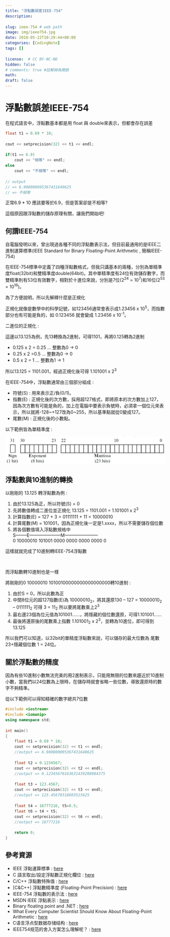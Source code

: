 ```yaml
---
title: "浮點數誤差IEEE-754"
description: 

slug: ieee-754 # web path
image: img/ieee754.jpg
date: 2018-05-22T10:29:44+08:00
categories: [CodingNote]
tags: []

license:  # CC BY-NC-ND
hidden: false
# comments: true #註解掉為開啟
math: 
draft: false
---
```


# 浮點數誤差IEEE-754

在程式語言中，浮點數基本都是用 float 與 double來表示，但都會存在誤差
```C++
float t1 = 0.69 * 10;
	
cout << setprecision(32) << t1 << endl;

if(t1 == 6.9)
    cout << "相等" << endl;
else 
    cout << "不相等" << endl;

// output
// => 6.900000095367431640625
// => 不相等
```

正常6.9 * 10 應該要等於6.9，但是答案卻是不相等?

這個原因跟浮點數的儲存原理有關，讓我們開始吧!


## 何謂IEEE-754

自電腦發明以來，曾出現過各種不同的浮點數表示法，但目前最通用的是IEEE二進制運算標準(IEEE Standard for Binary Floating-Point Arithmetic , 簡稱IEEE-754)

在IEEE-754標準中定義了四種浮點數格式，但我只講基本的兩種，分別為單精準度float(32bit)和雙精準度double(64bit)。其中單精準度有24位有效儲存數字，而雙精準則有53位有效數字，相對於十進位來說，分別是7位(2<sup>24</sup> = 10<sup>7</sup>)和16位(2<sup>53</sup> = 10<sup>16</sup>)。


為了方便說明，所以先解釋什麼是正規化

正規化就像是數學中的科學記號，如123456通常會表示成1.23456 x 10<sup>5</sup>，而指數部分也有可能是負的，如 0.123456 就會變成 1.23456 x 10<sup>-1</sup>。

二進位的正規化 :

這邊以13.125為例，先13轉換為2進制，可得1101，再將0.125轉為2進制

- 0.125 x 2 = 0.25 … 整數為0 -> 0
- 0.25 x 2 =0.5 … 整數為0 -> 0
- 0.5 x 2 = 1 … 整數為1 -> 1

所以13.125 = 1101.001，經過正規化後可得 1.101001 x 2<sup>3</sup>


在IEEE-754中，浮點數通常由三個部分組成 :

- 符號(S) : 用來表示正/負(0/1)。
- 指數(E) : 正規化後的次方數，採用超127格式，即將原本的次方數加上127，因為次方數有可能是負的，加上在電腦中要表示負號時，必須拿一個位元來表示，所以就將-128~+127改為0~255，所以基準點就從0變成127。
- 尾數(M) : 正規化後的小數點。

以下範例皆為單精準度 :

![](img/ieee754.jpg)

## 浮點數與10進制的轉換

以剛剛的 13.125 轉浮點數為例 :

1. 由於13.125為正，所以符號(S) = 0
2. 先將數值轉成二進位並正規化 13.125 = 1101.001 = 1.101001 x 2<sup>3</sup>
3. 計算指數(E) = 127 + 3 = 01111111 + 11 = 10000010
4. 計算尾數(M) = 101001，因為正規化後一定是1.xxxx，所以不需要儲存個位數
5. 將各個數值填入浮點數規格中<br>
S——–E———————M———————–<br>
0 10000010 101001 0000 0000 0000 0000 0

這樣就就完成了10進制轉IEEE-754浮點數

<br>

而浮點數轉10進制也是一樣

將剛剛的0 10000010 10100100000000000000000轉10進制 :

1. 由於S = 0，所以此數為正
2. 中間8位元的超127指數(E)為 10000010<sub>2</sub>，將其還原130 – 127 = 10000010<sub>2</sub> – 0111111<sub>2</sub> 可得 3 = 11<sub>2</sub>
所以要將尾數乘上2<sup>3</sup>
3. 最右邊23個為位元值為101001……，將隱藏的個位數還原，可得1.101001……
4. 最後將還原後的尾數乘上指數 1.101001<sub>2</sub> x 2<sup>3</sup>，並轉為10進位，即可得到 13.125


所以我們可以知道，以32bit的單精度浮點數來說，可以儲存的最大位數為 尾數 23+隱藏個位數 1 = 24位。


## 關於浮點數的精度

因為有些10進制小數無法完美的用2進制表示，只能用無限的位數來趨近於10進制小數，當我們以24位數為上限時，在儲存時就會省略一些位數，導致還原時的數字不夠精準。

從以下範例可以得知精確的數字總共7位數
```C++
#include <iostream> 
#include <iomanip>
using namespace std; 

int main()
{
	float t1 = 0.69 * 10;
 	cout << setprecision(32) << t1 << endl;
 	//output => 6.900000095367431640625
 	
 	float t2 = 0.1234567;
 	cout << setprecision(32) << t2 << endl;
 	//output => 0.12345670163631439208984375
 	
 	float t3 = 123.4567;
 	cout << setprecision(32) << t3 << endl;
 	//output => 123.45670318603515625
	
	float t4 = 16777216, t5=0.5;
	float t6 = t4 + t5;
 	cout << setprecision(32) << t6 << endl;
 	//output => 16777216
 	
 	return 0;
}
```


## 參考資源

- IEEE 浮點運算標準 : [here](http://math.ecnu.edu.cn/~jypan/Teaching/Cpp/doc/IEEE_float.pdf)
- C 語言取出/設定浮點數正規化欄位 : [here](https://goo.gl/3RpUZK)
- C/C++ 浮點數特殊值 : [here](https://goo.gl/mbWZoD)
- [C&C++] 浮點數精準度 (Floating-Point Precision) : [here](https://goo.gl/sjK8vR)
- IEEE-754 浮點數的表示法 : [here](http://jmiiv.blogspot.tw/2008/08/ieee-754.html)
- MSDN IEEE 浮點表示 : [here](https://msdn.microsoft.com/zh-tw/library/0b34tf65.aspx)
- Binary floating point and .NET : [here](http://csharpindepth.com/Articles/General/FloatingPoint.aspx)
- What Every Computer Scientist Should Know About Floating-Point Arithmetic : [here](http://docs.oracle.com/cd/E19957-01/806-3568/ncg_goldberg.html)
- C语言浮点型数据存储结构 : [here](https://blog.csdn.net/whzhaochao/article/details/12885875)
- IEEE754规范的舍入方案怎么理解呢？ : [here](https://www.zhihu.com/question/68131179)